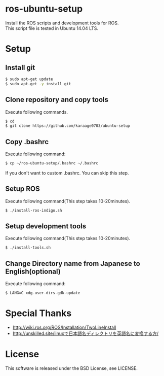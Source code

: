 # ros-ubuntu-setup
Install the ROS scripts and development tools for ROS.  
This script file is tested in Ubuntu 14.04 LTS.

# Setup
## Install git
```sh
$ sudo apt-get update
$ sudo apt-get -y install git
```
## Clone repository and copy tools
Execute following commands.
```sh
$ cd
$ git clone https://github.com/karaage0703/ubuntu-setup
```
## Copy .bashrc
Execute following command:
```sh
$ cp ~/ros-ubuntu-setup/.bashrc ~/.bashrc
```

If you don't want to custom .bashrc. You can skip this step.


## Setup ROS
Execute following command(This step takes 10-20minutes).
```sh
$ ./install-ros-indigo.sh
```

## Setup development tools
Execute following command(This step takes 10-20minutes).
```sh
$ ./install-tools.sh
```

## Change Directory name from Japanese to English(optional)
Execute following command:
```sh
$ LANG=C xdg-user-dirs-gdk-update
```

# Special Thanks
- http://wiki.ros.org/ROS/Installation/TwoLineInstall
- http://unskilled.site/linuxで日本語名ディレクトリを英語名に変換する方/

# License
This software is released under the BSD License, see LICENSE.
